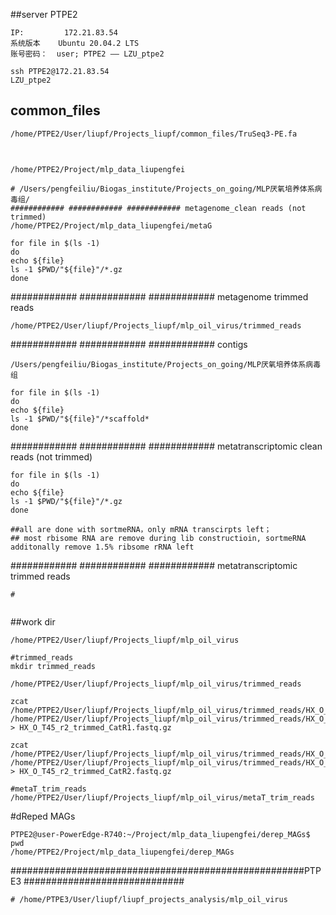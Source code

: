 ##server PTPE2
```
IP:         172.21.83.54
系统版本    Ubuntu 20.04.2 LTS
账号密码：  user; PTPE2 —— LZU_ptpe2

ssh PTPE2@172.21.83.54
LZU_ptpe2

```

## common_files
```
/home/PTPE2/User/liupf/Projects_liupf/common_files/TruSeq3-PE.fa


```


##
```
/home/PTPE2/Project/mlp_data_liupengfei

# /Users/pengfeiliu/Biogas_institute/Projects_on_going/MLP厌氧培养体系病毒组/
############ ############ ############ metagenome_clean reads (not trimmed)
/home/PTPE2/Project/mlp_data_liupengfei/metaG

for file in $(ls -1)
do
echo ${file}
ls -1 $PWD/"${file}"/*.gz
done
```
############ ############ ############ metagenome trimmed reads
```
/home/PTPE2/User/liupf/Projects_liupf/mlp_oil_virus/trimmed_reads

```

############ ############ ############ contigs
```
/Users/pengfeiliu/Biogas_institute/Projects_on_going/MLP厌氧培养体系病毒组

for file in $(ls -1)
do
echo ${file}
ls -1 $PWD/"${file}"/*scaffold*
done
```


############ ############ ############ metatranscriptomic clean reads (not trimmed)
```
for file in $(ls -1)
do
echo ${file}
ls -1 $PWD/"${file}"/*.gz
done

##all are done with sortmeRNA，only mRNA transcirpts left；
## most rbisome RNA are remove during lib constructioin, sortmeRNA additonally remove 1.5% ribsome rRNA left

```

############ ############ ############ metatranscriptomic trimmed reads
```
#


```

##work dir
```
/home/PTPE2/User/liupf/Projects_liupf/mlp_oil_virus

#trimmed_reads
mkdir trimmed_reads

/home/PTPE2/User/liupf/Projects_liupf/mlp_oil_virus/trimmed_reads

zcat /home/PTPE2/User/liupf/Projects_liupf/mlp_oil_virus/trimmed_reads/HX_O_T45_r1_trimmed_R1.fastq.gz /home/PTPE2/User/liupf/Projects_liupf/mlp_oil_virus/trimmed_reads/HX_O_T45_r2_trimmed_R1.fastq.gz > HX_O_T45_r2_trimmed_CatR1.fastq.gz

zcat /home/PTPE2/User/liupf/Projects_liupf/mlp_oil_virus/trimmed_reads/HX_O_T45_r1_trimmed_R2.fastq.gz /home/PTPE2/User/liupf/Projects_liupf/mlp_oil_virus/trimmed_reads/HX_O_T45_r2_trimmed_R2.fastq.gz > HX_O_T45_r2_trimmed_CatR2.fastq.gz

#metaT_trim_reads
/home/PTPE2/User/liupf/Projects_liupf/mlp_oil_virus/metaT_trim_reads

```

#dReped MAGs
```
PTPE2@user-PowerEdge-R740:~/Project/mlp_data_liupengfei/derep_MAGs$ pwd
/home/PTPE2/Project/mlp_data_liupengfei/derep_MAGs

```

#####################################################PTPE3 #############################
```
# /home/PTPE3/User/liupf/liupf_projects_analysis/mlp_oil_virus




```

